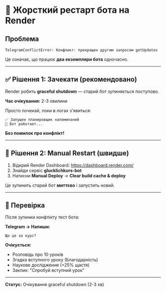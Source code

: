 # 🔄 Жорсткий рестарт бота на Render

## Проблема
```
TelegramConflictError: Конфликт: прекращен другим запросом getUpdates
```

Це означає, що працює **два екземпляри бота** одночасно.

---

## ✅ Рішення 1: Зачекати (рекомендовано)

Render робить **graceful shutdown** — старий бот зупиняється поступово.

**Час очікування:** 2-3 хвилини

Просто почекай, поки в логах з'явиться:
```
✅ Запущен планировщик напоминаний
🤖 Бот работает...
```

**Без помилок про конфлікт!**

---

## 🚀 Рішення 2: Manual Restart (швидше)

1. Відкрий Render Dashboard: https://dashboard.render.com/
2. Знайди сервіс **glucklichkurs-bot**
3. Натисни **Manual Deploy** → **Clear build cache & deploy**

Це зупинить старий бот **миттєво** і запустить новий.

---

## 🧪 Перевірка

Після зупинки конфлікту тест бота:

**Telegram → Напиши:**
```
Що це за курс?
```

**Очікується:**
- Розповідь про 10 уроків
- Згадка вступного уроку (Благодарність)
- Наукове дослідження (+25% щастя)
- Заклик: "Спробуй вступний урок"

---

**Статус:** Очікування graceful shutdown (2-3 хв)
